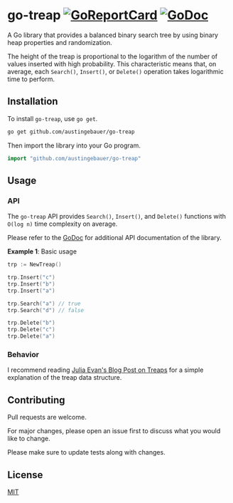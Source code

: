 # go-treap [![GoReportCard](https://goreportcard.com/badge/github.com/austingebauer/go-treap)](https://goreportcard.com/report/github.com/austingebauer/go-treap) [![GoDoc](https://godoc.org/github.com/austingebauer/go-treap?status.svg)](https://godoc.org/github.com/austingebauer/go-treap)

A Go library that provides a balanced binary search tree 
by using binary heap properties and randomization.

The height of the treap is proportional to the logarithm of the number 
of values inserted with high probability. This characteristic means that, 
on average, each `Search()`, `Insert()`, or `Delete()` operation takes logarithmic 
time to perform.  

## Installation

To install `go-treap`, use `go get`.

```bash
go get github.com/austingebauer/go-treap
```

Then import the library into your Go program.

```go
import "github.com/austingebauer/go-treap"
```

## Usage

### API

The `go-treap` API provides `Search()`, `Insert()`, and `Delete()` functions with 
`O(log n)` time complexity on average.  

Please refer to the [GoDoc](https://godoc.org/github.com/austingebauer/go-treap) for 
additional API documentation of the library.

**Example 1**: Basic usage
```go
trp := NewTreap()

trp.Insert("c")
trp.Insert("b")
trp.Insert("a")

trp.Search("a") // true
trp.Search("d") // false

trp.Delete("b")
trp.Delete("c")
trp.Delete("a")
```

### Behavior

I recommend reading [Julia Evan's Blog Post on Treaps](https://jvns.ca/blog/2017/09/09/data-structure--the-treap-/) 
for a simple explanation of the treap data structure.

## Contributing

Pull requests are welcome. 

For major changes, please open an issue first to discuss what you would like to change.

Please make sure to update tests along with changes.

## License

[MIT](LICENSE)
